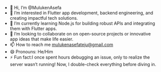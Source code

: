 - 👋 Hi, I’m @MulukenAsefa
- 👀 I’m interested in  Flutter app development, backend engineering, and creating impactful tech solutions.
- 🌱 I’m currently learning Node.js for building robust APIs and integrating them with Flutter apps.
- 💞️ I’m looking to collaborate on on open-source projects or innovative app ideas that make life easier.
- 📫 How to reach me mulukenasefateju@gmail.com 
- 😄 Pronouns:  He/Him
- ⚡ Fun fact:I once spent hours debugging an issue, only to realize the server wasn’t running! Now, I double-check everything before diving in.

<!---
MulukenAsefa/MulukenAsefa is a ✨ special ✨ repository because its `README.md` (this file) appears on your GitHub profile.
You can click the Preview link to take a look at your changes.
--->
